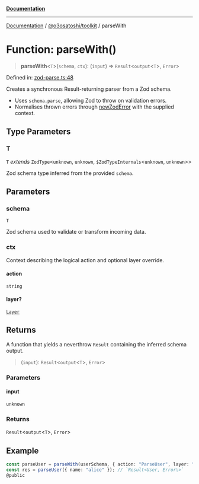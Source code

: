 [**Documentation**](../../../README.md)

***

[Documentation](../../../README.md) / [@o3osatoshi/toolkit](../README.md) / parseWith

# Function: parseWith()

> **parseWith**\<`T`\>(`schema`, `ctx`): (`input`) => `Result`\<`output`\<`T`\>, `Error`\>

Defined in: [zod-parse.ts:48](https://github.com/o3osatoshi/experiment/blob/67ff251451cab829206391b718d971ec20ce4dfb/packages/toolkit/src/zod-parse.ts#L48)

Creates a synchronous Result-returning parser from a Zod schema.

- Uses `schema.parse`, allowing Zod to throw on validation errors.
- Normalises thrown errors through [newZodError](newZodError.md) with the supplied context.

## Type Parameters

### T

`T` *extends* `ZodType`\<`unknown`, `unknown`, `$ZodTypeInternals`\<`unknown`, `unknown`\>\>

Zod schema type inferred from the provided `schema`.

## Parameters

### schema

`T`

Zod schema used to validate or transform incoming data.

### ctx

Context describing the logical action and optional layer override.

#### action

`string`

#### layer?

[`Layer`](../type-aliases/Layer.md)

## Returns

A function that yields a neverthrow `Result` containing the inferred schema output.

> (`input`): `Result`\<`output`\<`T`\>, `Error`\>

### Parameters

#### input

`unknown`

### Returns

`Result`\<`output`\<`T`\>, `Error`\>

## Example

```ts
const parseUser = parseWith(userSchema, { action: "ParseUser", layer: "UI" });
const res = parseUser({ name: "alice" }); // `Result<User, Error\>`
@public
```

